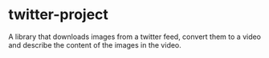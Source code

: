 # twitter-project
A library that downloads images from a twitter feed, convert them to a video and describe the content of the images in the video.
